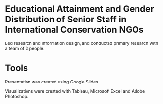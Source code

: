 # Educational Attainment and Gender Distribution of Senior Staff in International Conservation NGOs

Led research and information design, and conducted primary research with a team of 3 people. 

# Tools

Presentation was created using Google Slides

Visualizations were created with Tableau, Microsoft Excel and Adobe Photoshop.
